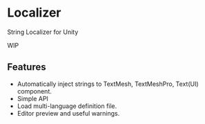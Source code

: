 # Localizer

String Localizer for Unity

WIP

## Features

- Automatically inject strings to TextMesh, TextMeshPro, Text(UI) component.
- Simple API
- Load multi-language definition file.
- Editor preview and useful warnings.